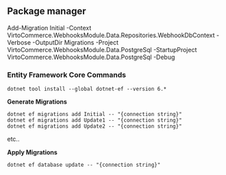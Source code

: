 
## Package manager 
Add-Migration Initial -Context VirtoCommerce.WebhooksModule.Data.Repositories.WebhookDbContext  -Verbose -OutputDir Migrations -Project VirtoCommerce.WebhooksModule.Data.PostgreSql -StartupProject VirtoCommerce.WebhooksModule.Data.PostgreSql  -Debug



### Entity Framework Core Commands
```
dotnet tool install --global dotnet-ef --version 6.*
```

**Generate Migrations**

```
dotnet ef migrations add Initial -- "{connection string}"
dotnet ef migrations add Update1 -- "{connection string}"
dotnet ef migrations add Update2 -- "{connection string}"
```

etc..

**Apply Migrations**

`dotnet ef database update -- "{connection string}"`
